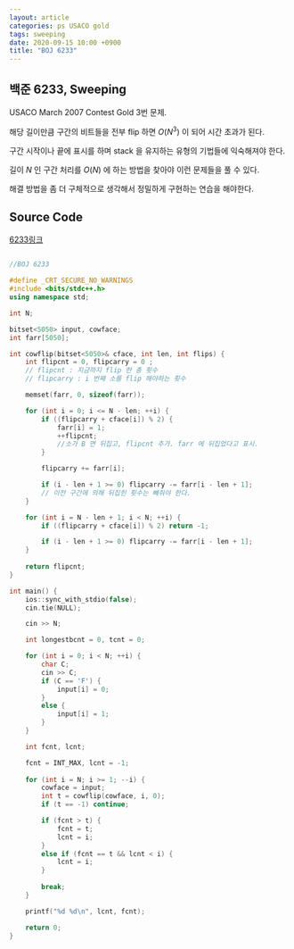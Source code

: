 ```yaml
---
layout: article
categories: ps USACO gold
tags: sweeping
date: 2020-09-15 10:00 +0900
title: "BOJ 6233"
---
```


## 백준 6233, Sweeping

USACO March 2007 Contest Gold 3번 문제.  

해당 길이만큼 구간의 비트들을 전부 flip 하면 $O(N^3)$ 이 되어 시간 초과가 된다.

구간 시작이나 끝에 표시를 하며 stack 을 유지하는 유형의 기법들에 익숙해져야 한다.

길이 $N$ 인 구간 처리를 $O(N)$ 에 하는 방법을 찾아야 이런 문제들을 풀 수 있다.

해결 방법을 좀 더 구체적으로 생각해서 정밀하게 구현하는 연습을 해야한다.

## Source Code

[6233링크](https://www.acmicpc.net/problem/6233) 

```cpp

//BOJ 6233

#define _CRT_SECURE_NO_WARNINGS
#include <bits/stdc++.h>
using namespace std;

int N;

bitset<5050> input, cowface;
int farr[5050];

int cowflip(bitset<5050>& cface, int len, int flips) {
	int flipcnt = 0, flipcarry = 0 ;
	// flipcnt : 지금까지 flip 한 총 횟수
	// flipcarry : i 번째 소를 flip 해야하는 횟수

	memset(farr, 0, sizeof(farr));

	for (int i = 0; i <= N - len; ++i) {
		if ((flipcarry + cface[i]) % 2) {
			farr[i] = 1;
			++flipcnt;
			//소가 B 면 뒤집고, flipcnt 추가. farr 에 뒤집었다고 표시.
		}

		flipcarry += farr[i];

		if (i - len + 1 >= 0) flipcarry -= farr[i - len + 1];
		// 이전 구간에 의해 뒤집힌 횟수는 빼줘야 한다.
	}

	for (int i = N - len + 1; i < N; ++i) {
		if ((flipcarry + cface[i]) % 2) return -1;

		if (i - len + 1 >= 0) flipcarry -= farr[i - len + 1];
	}
	
	return flipcnt;
}

int main() {
	ios::sync_with_stdio(false);
	cin.tie(NULL);

	cin >> N;

	int longestbcnt = 0, tcnt = 0;

	for (int i = 0; i < N; ++i) {
		char C;
		cin >> C;
		if (C == 'F') {
			input[i] = 0;
		}
		else {
			input[i] = 1;
		}
	}

	int fcnt, lcnt;

	fcnt = INT_MAX, lcnt = -1;
	
	for (int i = N; i >= 1; --i) {
		cowface = input;
		int t = cowflip(cowface, i, 0);
		if (t == -1) continue;

		if (fcnt > t) {
			fcnt = t;
			lcnt = i;
		}
		else if (fcnt == t && lcnt < i) {
			lcnt = i;
		}
		
		break;
	}

	printf("%d %d\n", lcnt, fcnt);

	return 0;
}

```